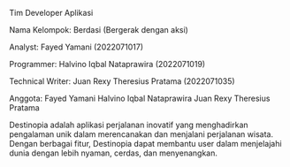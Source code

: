 Tim Developer Aplikasi

Nama Kelompok: Berdasi (Bergerak dengan aksi)

Analyst: Fayed Yamani (2022071017)

Programmer: Halvino Iqbal Nataprawira (2022071019)

Technical Writer: Juan Rexy Theresius Pratama (2022071035)

Anggota:
Fayed Yamani
Halvino Iqbal Nataprawira
Juan Rexy Theresius Pratama

Destinopia adalah aplikasi perjalanan inovatif yang menghadirkan pengalaman unik dalam merencanakan dan menjalani perjalanan wisata. Dengan berbagai fitur, Destinopia dapat membantu user dalam menjelajahi dunia dengan lebih nyaman, cerdas, dan menyenangkan.
